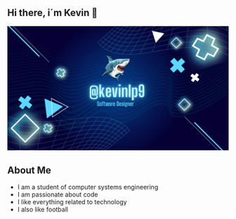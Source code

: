 ## Hi there, i´m Kevin 👋
![Texto alternativo](https://raw.githubusercontent.com/kevinlp9/kevinlp9/6ad3280b6d6b5c58d42fae72f2f1720dec5a3dd0/images/Banner%20de%20Youtube%20Gamer%20Neon%20Azul%20(1).png)
## About Me
- I am a student of computer systems engineering
- I am passionate about code
- I like everything related to technology
- I also like football
